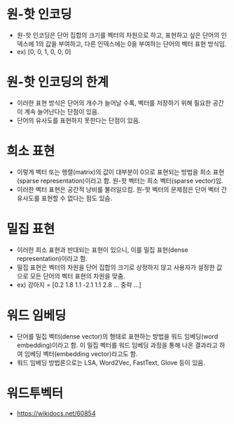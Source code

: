 # 원-핫 인코딩
- 원-핫 인코딩은 단어 집합의 크기를 벡터의 차원으로 하고, 표현하고 싶은 단어의 인덱스에 1의 값을 부여하고, 다른 인덱스에는 0을 부여하는 단어의 벡터 표현 방식임.
- ex) [0, 0, 1, 0, 0, 0]  

# 원-핫 인코딩의 한계
- 이러한 표현 방식은 단어의 개수가 늘어날 수록, 벡터를 저장하기 위해 필요한 공간이 계속 늘어난다는 단점이 있음.
- 단어의 유사도를 표현하지 못한다는 단점이 있음.

# 희소 표현
- 이렇게 벡터 또는 행렬(matrix)의 값이 대부분이 0으로 표현되는 방법을 희소 표현(sparse representation)이라고 함. 원-핫 벡터는 희소 벡터(sparse vector)임.
- 이러한 벡터 표현은 공간적 낭비를 불러일으킴. 원-핫 벡터의 문제점은 단어 벡터 간 유사도를 표현할 수 없다는 점도 있슴.

# 밀집 표현
- 이러한 희소 표현과 반대되는 표현이 있으니, 이를 밀집 표현(dense representation)이라고 함.
- 밀집 표현은 벡터의 차원을 단어 집합의 크기로 상정하지 않고 사용자가 설정한 값으로 모든 단어의 벡터 표현의 차원을 맞춤.
- ex) 강아지 = [0.2 1.8 1.1 -2.1 1.1 2.8 ... 중략 ...]
  
# 워드 임베딩
- 단어를 밀집 벡터(dense vector)의 형태로 표현하는 방법을 워드 임베딩(word embedding)이라고 함. 이 밀집 벡터를 워드 임베딩 과정을 통해 나온 결과라고 하여 임베딩 벡터(embedding vector)라고도 함.
- 워드 임베딩 방법론으로는 LSA, Word2Vec, FastText, Glove 등이 있음.

# 워드투벡터
- https://wikidocs.net/60854